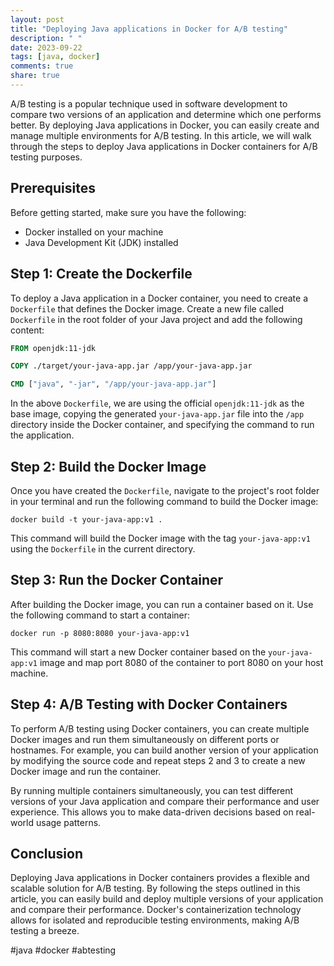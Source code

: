 ```yaml
---
layout: post
title: "Deploying Java applications in Docker for A/B testing"
description: " "
date: 2023-09-22
tags: [java, docker]
comments: true
share: true
---
```


A/B testing is a popular technique used in software development to compare two versions of an application and determine which one performs better. By deploying Java applications in Docker, you can easily create and manage multiple environments for A/B testing. In this article, we will walk through the steps to deploy Java applications in Docker containers for A/B testing purposes.

## Prerequisites

Before getting started, make sure you have the following:

- Docker installed on your machine
- Java Development Kit (JDK) installed

## Step 1: Create the Dockerfile

To deploy a Java application in a Docker container, you need to create a `Dockerfile` that defines the Docker image. Create a new file called `Dockerfile` in the root folder of your Java project and add the following content:

```Dockerfile
FROM openjdk:11-jdk

COPY ./target/your-java-app.jar /app/your-java-app.jar

CMD ["java", "-jar", "/app/your-java-app.jar"]
```

In the above `Dockerfile`, we are using the official `openjdk:11-jdk` as the base image, copying the generated `your-java-app.jar` file into the `/app` directory inside the Docker container, and specifying the command to run the application.

## Step 2: Build the Docker Image

Once you have created the `Dockerfile`, navigate to the project's root folder in your terminal and run the following command to build the Docker image:

```
docker build -t your-java-app:v1 .
```

This command will build the Docker image with the tag `your-java-app:v1` using the `Dockerfile` in the current directory.

## Step 3: Run the Docker Container

After building the Docker image, you can run a container based on it. Use the following command to start a container:

```
docker run -p 8080:8080 your-java-app:v1
```

This command will start a new Docker container based on the `your-java-app:v1` image and map port 8080 of the container to port 8080 on your host machine.

## Step 4: A/B Testing with Docker Containers

To perform A/B testing using Docker containers, you can create multiple Docker images and run them simultaneously on different ports or hostnames. For example, you can build another version of your application by modifying the source code and repeat steps 2 and 3 to create a new Docker image and run the container.

By running multiple containers simultaneously, you can test different versions of your Java application and compare their performance and user experience. This allows you to make data-driven decisions based on real-world usage patterns.

## Conclusion

Deploying Java applications in Docker containers provides a flexible and scalable solution for A/B testing. By following the steps outlined in this article, you can easily build and deploy multiple versions of your application and compare their performance. Docker's containerization technology allows for isolated and reproducible testing environments, making A/B testing a breeze.

#java #docker #abtesting
